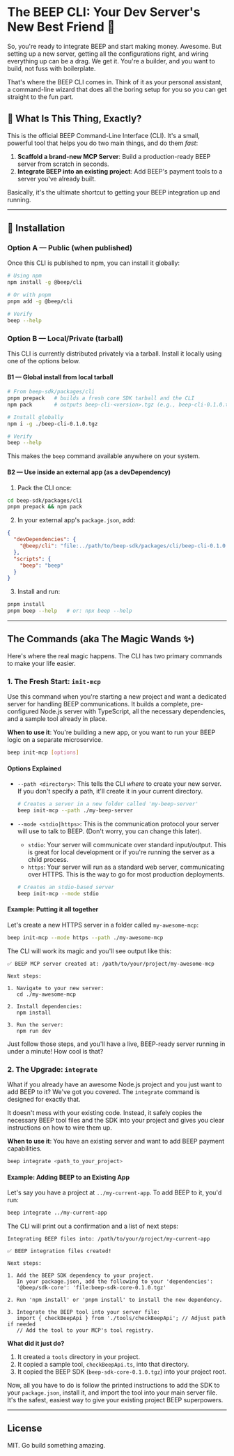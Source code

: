 # The BEEP CLI: Your Dev Server's New Best Friend 🤖

So, you're ready to integrate BEEP and start making money. Awesome. But setting up a new server, getting all the configurations right, and wiring everything up can be a drag. We get it. You're a builder, and you want to build, not fuss with boilerplate.

That's where the BEEP CLI comes in. Think of it as your personal assistant, a command-line wizard that does all the boring setup for you so you can get straight to the fun part.

## 🤔 What Is This Thing, Exactly?

This is the official BEEP Command-Line Interface (CLI). It's a small, powerful tool that helps you do two main things, and do them *fast*:

1.  **Scaffold a brand-new MCP Server**: Build a production-ready BEEP server from scratch in seconds.
2.  **Integrate BEEP into an existing project**: Add BEEP's payment tools to a server you've already built.

Basically, it's the ultimate shortcut to getting your BEEP integration up and running.

--- 

## 🚀 Installation

### Option A — Public (when published)

Once this CLI is published to npm, you can install it globally:

```bash
# Using npm
npm install -g @beep/cli

# Or with pnpm
pnpm add -g @beep/cli

# Verify
beep --help
```

### Option B — Local/Private (tarball)

This CLI is currently distributed privately via a tarball. Install it locally using one of the options below.

#### B1 — Global install from local tarball

```bash
# From beep-sdk/packages/cli
pnpm prepack   # builds a fresh core SDK tarball and the CLI
npm pack       # outputs beep-cli-<version>.tgz (e.g., beep-cli-0.1.0.tgz)

# Install globally
npm i -g ./beep-cli-0.1.0.tgz

# Verify
beep --help
```

This makes the `beep` command available anywhere on your system.

#### B2 — Use inside an external app (as a devDependency)

1) Pack the CLI once:

```bash
cd beep-sdk/packages/cli
pnpm prepack && npm pack
```

2) In your external app's `package.json`, add:

```json
{
  "devDependencies": {
    "@beep/cli": "file:../path/to/beep-sdk/packages/cli/beep-cli-0.1.0.tgz"
  },
  "scripts": {
    "beep": "beep"
  }
}
```

3) Install and run:

```bash
pnpm install
pnpm beep --help   # or: npx beep --help
```

--- 

## The Commands (aka The Magic Wands ✨)

Here's where the real magic happens. The CLI has two primary commands to make your life easier.

### 1. The Fresh Start: `init-mcp`

Use this command when you're starting a new project and want a dedicated server for handling BEEP communications. It builds a complete, pre-configured Node.js server with TypeScript, all the necessary dependencies, and a sample tool already in place.

**When to use it**: You're building a new app, or you want to run your BEEP logic on a separate microservice.

```bash
beep init-mcp [options]
```

#### Options Explained

*   `--path <directory>`: This tells the CLI *where* to create your new server. If you don't specify a path, it'll create it in your current directory.

    ```bash
    # Creates a server in a new folder called 'my-beep-server'
    beep init-mcp --path ./my-beep-server
    ```

*   `--mode <stdio|https>`: This is the communication protocol your server will use to talk to BEEP. (Don't worry, you can change this later).
    *   `stdio`: Your server will communicate over standard input/output. This is great for local development or if you're running the server as a child process.
    *   `https`: Your server will run as a standard web server, communicating over HTTPS. This is the way to go for most production deployments.

    ```bash
    # Creates an stdio-based server
    beep init-mcp --mode stdio
    ```

#### Example: Putting it all together

Let's create a new HTTPS server in a folder called `my-awesome-mcp`:

```bash
beep init-mcp --mode https --path ./my-awesome-mcp
```

The CLI will work its magic and you'll see output like this:

```
✅ BEEP MCP server created at: /path/to/your/project/my-awesome-mcp

Next steps:

1. Navigate to your new server:
   cd ./my-awesome-mcp

2. Install dependencies:
   npm install

3. Run the server:
   npm run dev
```

Just follow those steps, and you'll have a live, BEEP-ready server running in under a minute! How cool is that?

### 2. The Upgrade: `integrate`

What if you already have an awesome Node.js project and you just want to add BEEP to it? We've got you covered. The `integrate` command is designed for exactly that.

It doesn't mess with your existing code. Instead, it safely copies the necessary BEEP tool files and the SDK into your project and gives you clear instructions on how to wire them up.

**When to use it**: You have an existing server and want to add BEEP payment capabilities.

```bash
beep integrate <path_to_your_project>
```

#### Example: Adding BEEP to an Existing App

Let's say you have a project at `../my-current-app`. To add BEEP to it, you'd run:

```bash
beep integrate ../my-current-app
```

The CLI will print out a confirmation and a list of next steps:

```
Integrating BEEP files into: /path/to/your/project/my-current-app

✅ BEEP integration files created!

Next steps:

1. Add the BEEP SDK dependency to your project.
   In your package.json, add the following to your 'dependencies':
   '@beep/sdk-core': 'file:beep-sdk-core-0.1.0.tgz'

2. Run 'npm install' or 'pnpm install' to install the new dependency.

3. Integrate the BEEP tool into your server file:
   import { checkBeepApi } from './tools/checkBeepApi'; // Adjust path if needed
   // Add the tool to your MCP's tool registry.
```

**What did it just do?**

1.  It created a `tools` directory in your project.
2.  It copied a sample tool, `checkBeepApi.ts`, into that directory.
3.  It copied the BEEP SDK (`beep-sdk-core-0.1.0.tgz`) into your project root.

Now, all you have to do is follow the printed instructions to add the SDK to your `package.json`, install it, and import the tool into your main server file. It's the safest, easiest way to give your existing project BEEP superpowers.

--- 

## License

MIT. Go build something amazing.
